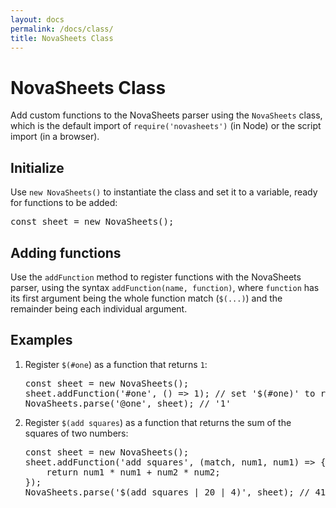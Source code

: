 ```yaml
---
layout: docs
permalink: /docs/class/
title: NovaSheets Class
---
```

# NovaSheets Class

Add custom functions to the NovaSheets parser using the `NovaSheets` class, which is the default import of `require('novasheets')` (in Node) or the script import (in a browser).

## Initialize

Use `new NovaSheets()` to instantiate the class and set it to a variable, ready for functions to be added:

<pre class="code-styles">
<span class="js-keyword">const</span> <span class="js-variable">sheet</span> = <span class="js-keyword">new</span> <span class="js-class">NovaSheets</span>();
</pre>

## Adding functions

Use the `addFunction` method to register functions with the NovaSheets parser, using the syntax `addFunction(name, function)`, where `function` has its first argument being the whole function match (`$(...)`) and the remainder being each individual argument.

## Examples

1.  Register `$(#one`) as a function that returns `1`:
    <pre class="code-styles">
    <span class="js-keyword">const</span> <span class="js-variable">sheet</span> = <span class="js-keyword">new</span> <span class="js-class">NovaSheets</span>();
    <span class="js-variable">sheet</span>.<span class="js-function">addFunction</span>(<span class="js-string">'#one'</span>, () => 1); <span class="comment">// set '$(#one)' to return '1'</span>
    <span class="js-class">NovaSheets</span>.<span class="js-function">parse</span>(<span class="js-string">'@one'</span>, <span class="js-variable">sheet</span>); <span class="comment">// '1'</span>
    </pre>
2.  Register `$(add squares`) as a function that returns the sum of the squares of two numbers:
    <pre class="code-styles">
    <span class="js-keyword">const</span> <span class="js-variable">sheet</span> = <span class="js-keyword">new</span> <span class="js-class">NovaSheets</span>();
    <span class="js-variable">sheet</span>.<span class="js-function">addFunction</span>(<span class="js-string">'add squares'</span>, (<span class="js-variable">match</span>, <span class="js-variable">num1</span>, <span class="js-variable">num1</span>) => {
        <span class="js-keyword">return</span> <span class="js-variable">num1</span> * <span class="js-variable">num1</span> + <span class="js-variable">num2</span> * <span class="js-variable">num2</span>;
    });
    <span class="js-class">NovaSheets</span>.<span class="js-function">parse</span>(<span class="js-string">'$(add squares | 20 | 4)'</span>, <span class="js-variable">sheet</span>); <span class="comment">// 416</span>
    </pre>

